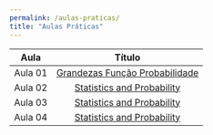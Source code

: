 ```yaml
---
permalink: /aulas-praticas/
title: "Aulas Práticas"
---
```


| Aula | Título |
| :---: | :---: |
| Aula 01 | [Grandezas Função Probabilidade](https://marcielbp.github.io/Statistics-and-Probability/probabilidade/grandezas-func-prob/)  |
| Aula 02 | [Statistics and Probability](https://marcielbp.github.io/Statistics-and-Probability)  |
| Aula 03 | [Statistics and Probability](https://marcielbp.github.io/Statistics-and-Probability)  |
| Aula 04 | [Statistics and Probability](https://marcielbp.github.io/Statistics-and-Probability)  |
